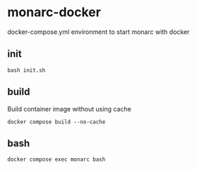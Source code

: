 # monarc-docker
docker-compose.yml environment to start monarc with docker

## init

```shell
bash init.sh
```

## build

Build container image without using cache

```shell
docker compose build --no-cache
```

## bash

```shell
docker compose exec monarc bash
```
